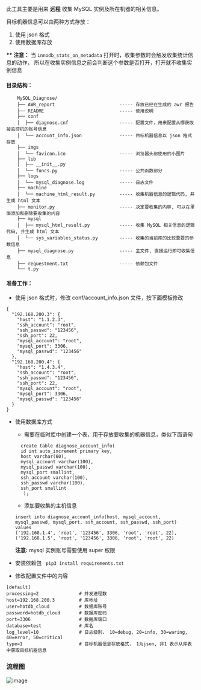 此工具主要是用来 __远程__ 收集 MySQL 实例及所在机器的相关信息。

目标机器信息可以由两种方式存放：
1. 使用 json 格式
2. 使用数据库存放

__** 注意：__
  当 `innodb_stats_on_metadata` 打开时，收集参数时会触发收集统计信息的动作， 所以在收集实例信息之前会判断这个参数是否打开，打开就不收集实例信息

#### 目录结构：
```
    MySQL_Diagnose/
    ├── AWR_report                        ----- 存放已经在生成的 awr 报告
    ├── README                            ----- 使用说明
    ├── conf
    │  ├── diagnose.cnf                   ----- 配置文件，用来配置从哪获取被监控机的账号信息
    │  └── account_info.json              ----- 目标机器信息以 json 格式存放
    ├── imgs
    │  └── favicon.ico                    ----- 浏览器头部使用的小图片
    ├── lib
    │  ├── __init__.py
    │  └── funcs.py                       ----- 公共函数部分
    ├── logs
    │  └── mysql_diagnose.log             ----- 日志文件
    ├── machine
    │  └── machine_html_result.py         ----- 收集机器信息的逻辑代码, 并生成 html 文本
    ├── monitor.py                        ----- 决定要收集的内容, 可以在里面添加和删除要收集的内容
    ├── mysql
    │  ├── mysql_html_result.py           ----- 收集 MySQL 相关信息的逻辑代码, 并生成 html 文本
    │  └── sys_variables_status.py        ----- 收集的当前库的比较重要的参数信息
    ├── mysql_diagnose.py                 ----- 主文件, 直接运行即可收集信息
    ├── requestment.txt                   ----- 依赖包文件
    └── t.py
```

#### 准备工作：
- 使用 json 格式时，修改 conf/account_info.json 文件，按下面模板修改
```
{
  "192.168.200.3": {
    "host": "1.1.2.3",
    "ssh_account": "root",
    "ssh_passwd": "123456",
    "ssh_port": 22,
    "mysql_account": "root",
    "mysql_port": 3306,
    "mysql_passwd": "123456"
  },
  "192.168.200.4": {
    "host": "1.4.3.4",
    "ssh_account": "root",
    "ssh_passwd": "123456",
    "ssh_port": 22,
    "mysql_account": "root",
    "mysql_port": 3306,
    "mysql_passwd": "123456"
  }
}
```
- 使用数据库方式
  - 需要在临时库中创建一个表，用于存放要收集的机器信息，类似下面语句
  ```
    create table diagnose_account_info(
    id int auto_increment primary key,
    host varchar(60),
    mysql_account varchar(100),
    mysql_passwd varchar(100),
    mysql_port smallint,
    ssh_account varchar(100),
    ssh_passwd varchar(100),
    ssh_port smallint
     );
  ```

  - 添加要收集的主机信息
  ```
  insert into diagnose_account_info(host, mysql_account, mysql_passwd, mysql_port, ssh_account, ssh_passwd, ssh_port)
  values
  ('192.168.1.4', 'root', '123456', 3306, 'root', 'root', 22),
  ('192.168.1.5', 'root', '123456', 3306, 'root', 'root', 22)
  ```
  __注意:__ mysql 实例账号需要使用 super 权限


- 安装依赖包
` pip3 install requirements.txt`

- 修改配置文件中的内容
```
[default]
processing=2               # 并发进程数
host=192.168.200.3         # 库地址
user=hotdb_cloud           # 数据库账号
password=hotdb_cloud       # 数据库密码
port=3306                  # 数据库端口
database=test              # 库名
log_level=10               # 日志级别， 10=debug, 20=info, 30=waring, 40=error, 50=critical
type=1                     # 目标机器信息存放格式， 1为json, 非1 表示从库表中获取目标机器信息
```

### 流程图
![image](https://github.com/thinkdb/MySQL_Diagnose/tree/master/imgs/flow_chart.png)